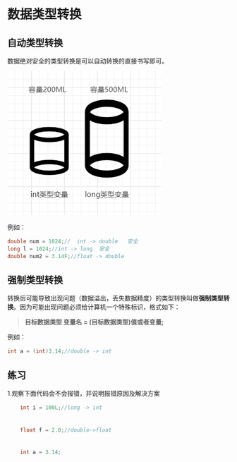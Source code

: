 # 数据类型转换

## 自动类型转换

数据绝对安全的类型转换是可以自动转换的直接书写即可。

![image-20200815113921531](img\image-20200815113921531.png)

例如：

~~~~java
double num = 1024;//  int -> double   安全
long l = 1024;//int -> long  安全
double num2 = 3.14F;//float -> double  
~~~~

## 强制类型转换

转换后可能导致出现问题（数据溢出，丢失数据精度）的类型转换叫做**强制类型转换**。因为可能出现问题必须给计算机一个特殊标识，格式如下：

> **目标数据类型 变量名 = (目标数据类型)值或者变量;**

例如：

~~~~java
int a = (int)3.14;//double -> int 
~~~~



## 练习

1.观察下面代码会不会报错，并说明报错原因及解决方案

~~~~java
	int i = 100L;//long -> int


	float f = 2.0;//double->float

	
	int a = 3.14;
~~~~



